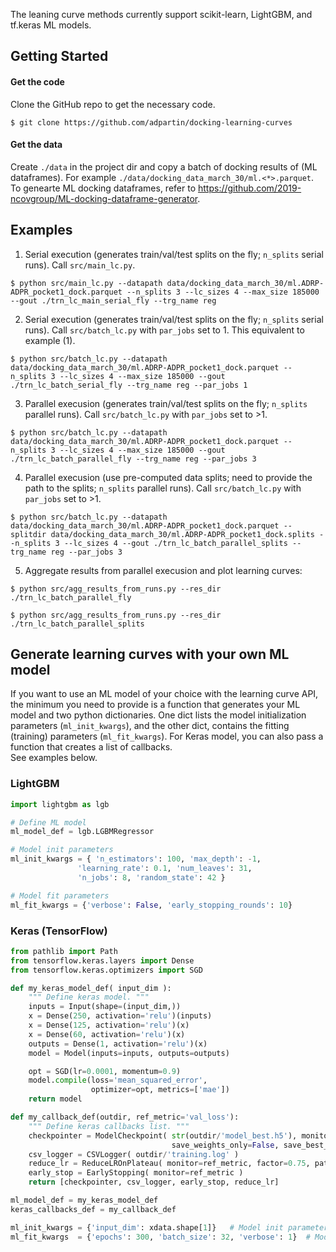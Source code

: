 The leaning curve methods currently support scikit-learn, LightGBM, and tf.keras ML models.

## Getting Started
#### Get the code
Clone the GitHub repo to get the necessary code. 
```
$ git clone https://github.com/adpartin/docking-learning-curves
```
#### Get the data
Create `./data` in the project dir and copy a batch of docking results of (ML dataframes). For example `./data/docking_data_march_30/ml.<*>.parquet`.<br>
To genearte ML docking dataframes, refer to https://github.com/2019-ncovgroup/ML-docking-dataframe-generator.

## Examples
1. Serial execution (generates train/val/test splits on the fly; `n_splits` serial runs). Call `src/main_lc.py`.
```
$ python src/main_lc.py --datapath data/docking_data_march_30/ml.ADRP-ADPR_pocket1_dock.parquet --n_splits 3 --lc_sizes 4 --max_size 185000 --gout ./trn_lc_main_serial_fly --trg_name reg
```

2. Serial execution (generates train/val/test splits on the fly; `n_splits` serial runs). Call `src/batch_lc.py` with `par_jobs` set to 1. This equivalent to example (1).
```
$ python src/batch_lc.py --datapath data/docking_data_march_30/ml.ADRP-ADPR_pocket1_dock.parquet --n_splits 3 --lc_sizes 4 --max_size 185000 --gout ./trn_lc_batch_serial_fly --trg_name reg --par_jobs 1
```

3. Parallel execusion (generates train/val/test splits on the fly; `n_splits` parallel runs). Call `src/batch_lc.py` with `par_jobs` set to >1.
```
$ python src/batch_lc.py --datapath data/docking_data_march_30/ml.ADRP-ADPR_pocket1_dock.parquet --n_splits 3 --lc_sizes 4 --max_size 185000 --gout ./trn_lc_batch_parallel_fly --trg_name reg --par_jobs 3
```

4. Parallel execusion (use pre-computed data splits; need to provide the path to the splits; `n_splits` parallel runs). Call `src/batch_lc.py` with `par_jobs` set to >1.
```
$ python src/batch_lc.py --datapath data/docking_data_march_30/ml.ADRP-ADPR_pocket1_dock.parquet --splitdir data/docking_data_march_30/ml.ADRP-ADPR_pocket1_dock.splits --n_splits 3 --lc_sizes 4 --gout ./trn_lc_batch_parallel_splits --trg_name reg --par_jobs 3
```

5. Aggregate results from parallel execusion and plot learning curves:
```
$ python src/agg_results_from_runs.py --res_dir ./trn_lc_batch_parallel_fly
```
```
$ python src/agg_results_from_runs.py --res_dir ./trn_lc_batch_parallel_splits
```

## Generate learning curves with your own ML model
If you want to use an ML model of your choice with the learning curve API, the minimum you need to provide is a function that generates your ML model and two python dictionaries.
One dict lists the model initialization parameters (`ml_init_kwargs`), and the other dict, contains the fitting (training) parameters (`ml_fit_kwargs`). For Keras model, you can also pass a function that creates a list of callbacks.<br>
See examples below. <be>

### LightGBM
```python
import lightgbm as lgb

# Define ML model
ml_model_def = lgb.LGBMRegressor

# Model init parameters
ml_init_kwargs = { 'n_estimators': 100, 'max_depth': -1,
	     	   'learning_rate': 0.1, 'num_leaves': 31,
	     	   'n_jobs': 8, 'random_state': 42 }

# Model fit parameters
ml_fit_kwargs = {'verbose': False, 'early_stopping_rounds': 10}
```

### Keras (TensorFlow)
```python
from pathlib import Path
from tensorflow.keras.layers import Dense
from tensorflow.keras.optimizers import SGD

def my_keras_model_def( input_dim ):
    """ Define keras model. """
    inputs = Input(shape=(input_dim,))
    x = Dense(250, activation='relu')(inputs)
    x = Dense(125, activation='relu')(x)
    x = Dense(60, activation='relu')(x)
    outputs = Dense(1, activation='relu')(x)
    model = Model(inputs=inputs, outputs=outputs)

    opt = SGD(lr=0.0001, momentum=0.9)
    model.compile(loss='mean_squared_error',
                  optimizer=opt, metrics=['mae'])
    return model

def my_callback_def(outdir, ref_metric='val_loss'):
    """ Define keras callbacks list. """
    checkpointer = ModelCheckpoint( str(outdir/'model_best.h5'), monitor='val_loss',
                                    save_weights_only=False, save_best_only=True )
    csv_logger = CSVLogger( outdir/'training.log' )
    reduce_lr = ReduceLROnPlateau( monitor=ref_metric, factor=0.75, patience=25 )
    early_stop = EarlyStopping( monitor=ref_metric )
    return [checkpointer, csv_logger, early_stop, reduce_lr]

ml_model_def = my_keras_model_def
keras_callbacks_def = my_callback_def

ml_init_kwargs = {'input_dim': xdata.shape[1]}   # Model init parameters
ml_fit_kwargs  = {'epochs': 300, 'batch_size': 32, 'verbose': 1}  # Model fit parameters

```
